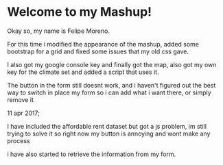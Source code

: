 # Welcome to my Mashup!

Okay so, my name is Felipe Moreno.

For this time i modified the appearance of the mashup, added some bootstrap for a grid and fixed some issues that my old css gave.

I also got my google console key and finally got the map, also got my own key for the climate set and added a script that uses it.

The button in the form still doesnt work, and i haven't figured out the best way to switch in place my form so i can add what i want there, or simply remove it

11 apr 2017;

I have included the affordable rent dataset but got a js problem, im still trying to solve it so right now my button is annoying and wont make any process

i have also started to retrieve the information from my form.